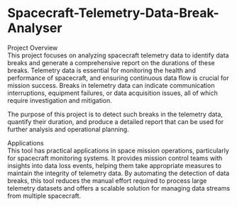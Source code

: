 # Spacecraft-Telemetry-Data-Break-Analyser
Project Overview<br>
This project focuses on analyzing spacecraft telemetry data to identify data breaks and generate a comprehensive report on the durations of these breaks. Telemetry data is essential for monitoring the health and performance of spacecraft, and ensuring continuous data flow is crucial for mission success. Breaks in telemetry data can indicate communication interruptions, equipment failures, or data acquisition issues, all of which require investigation and mitigation.

The purpose of this project is to detect such breaks in the telemetry data, quantify their duration, and produce a detailed report that can be used for further analysis and operational planning.

Applications<br>
This tool has practical applications in space mission operations, particularly for spacecraft monitoring systems. It provides mission control teams with insights into data loss events, helping them take appropriate measures to maintain the integrity of telemetry data. By automating the detection of data breaks, this tool reduces the manual effort required to process large telemetry datasets and offers a scalable solution for managing data streams from multiple spacecraft.
